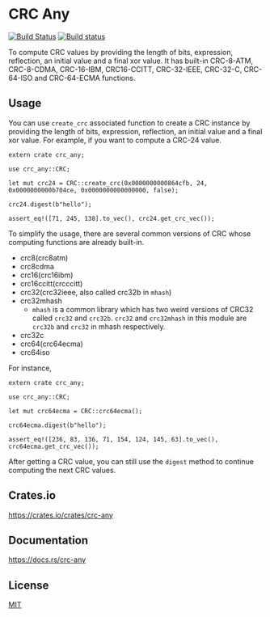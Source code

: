 CRC Any
====================

[![Build Status](https://travis-ci.org/magiclen/crc-any.svg?branch=master)](https://travis-ci.org/magiclen/crc-any)
[![Build status](https://ci.appveyor.com/api/projects/status/pnjmg58he731e8o1/branch/master?svg=true)](https://ci.appveyor.com/project/magiclen/crc-any/branch/master)

To compute CRC values by providing the length of bits, expression, reflection, an initial value and a final xor value. It has built-in CRC-8-ATM, CRC-8-CDMA, CRC-16-IBM, CRC16-CCITT, CRC-32-IEEE, CRC-32-C, CRC-64-ISO and CRC-64-ECMA functions.

## Usage

You can use `create_crc` associated function to create a CRC instance by providing the length of bits, expression, reflection, an initial value and a final xor value. For example, if you want to compute a CRC-24 value.

```
extern crate crc_any;

use crc_any::CRC;

let mut crc24 = CRC::create_crc(0x0000000000864cfb, 24, 0x0000000000b704ce, 0x0000000000000000, false);

crc24.digest(b"hello");

assert_eq!([71, 245, 138].to_vec(), crc24.get_crc_vec());
```

To simplify the usage, there are several common versions of CRC whose computing functions are already built-in.

 * crc8(crc8atm)
 * crc8cdma
 * crc16(crc16ibm)
 * crc16ccitt(crcccitt)
 * crc32(crc32ieee, also called crc32b in `mhash`)
 * crc32mhash
   * `mhash` is a common library which has two weird versions of CRC32 called `crc32` and `crc32b`. `crc32` and `crc32mhash` in this module are `crc32b` and `crc32` in mhash respectively.
 * crc32c
 * crc64(crc64ecma)
 * crc64iso

For instance,

```
extern crate crc_any;

use crc_any::CRC;

let mut crc64ecma = CRC::crc64ecma();

crc64ecma.digest(b"hello");

assert_eq!([236, 83, 136, 71, 154, 124, 145, 63].to_vec(), crc64ecma.get_crc_vec());
```

After getting a CRC value, you can still use the `digest` method to continue computing the next CRC values.

## Crates.io

https://crates.io/crates/crc-any

## Documentation

https://docs.rs/crc-any

## License

[MIT](LICENSE)